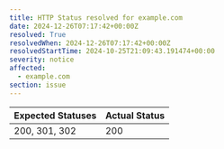 ```yaml
---
title: HTTP Status resolved for example.com
date: 2024-12-26T07:17:42+00:00Z
resolved: True
resolvedWhen: 2024-12-26T07:17:42+00:00Z
resolvedStartTime: 2024-10-25T21:09:43.191474+00:00
severity: notice
affected:
  - example.com
section: issue
---
```


| Expected Statuses | Actual Status  |
|-------------------|----------------|
| 200, 301, 302 | 200 |
